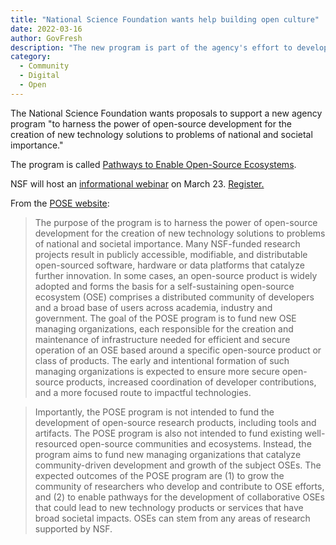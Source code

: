 ```yaml
---
title: "National Science Foundation wants help building open culture"
date: 2022-03-16 
author: GovFresh
description: "The new program is part of the agency's effort to develop and grow open source ecosystems."
category:
  - Community
  - Digital
  - Open
---
```


The National Science Foundation wants proposals to support a new agency program "to harness the power of open-source development for the creation of new technology solutions to problems of national and societal importance."

The program is called [Pathways to Enable Open-Source Ecosystems](https://beta.nsf.gov/funding/opportunities/pathways-enable-open-source-ecosystems-pose).

NSF will host an [informational webinar](https://www.nsf.gov/events/event_summ.jsp?cntn_id=304552&org=NSF) on March 23. [Register.](https://nsf.zoomgov.com/webinar/register/WN_GDUveT2ZTBG4c-tNxaODoA)

From the [POSE website](https://beta.nsf.gov/funding/opportunities/pathways-enable-open-source-ecosystems-pose):

> The purpose of the program is to harness the power of open-source development for the creation of new technology solutions to problems of national and societal importance. Many NSF-funded research projects result in publicly accessible, modifiable, and distributable open-sourced software, hardware or data platforms that catalyze further innovation. In some cases, an open-source product is widely adopted and forms the basis for a self-sustaining open-source ecosystem (OSE) comprises a distributed community of developers and a broad base of users across academia, industry and government. The goal of the POSE program is to fund new OSE managing organizations, each responsible for the creation and maintenance of infrastructure needed for efficient and secure operation of an OSE based around a specific open-source product or class of products. The early and intentional formation of such managing organizations is expected to ensure more secure open-source products, increased coordination of developer contributions, and a more focused route to impactful technologies.

> Importantly, the POSE program is not intended to fund the development of open-source research products, including tools and artifacts. The POSE program is also not intended to fund existing well-resourced open-source communities and ecosystems. Instead, the program aims to fund new managing organizations that catalyze community-driven development and growth of the subject OSEs. The expected outcomes of the POSE program are (1) to grow the community of researchers who develop and contribute to OSE efforts, and (2) to enable pathways for the development of collaborative OSEs that could lead to new technology products or services that have broad societal impacts. OSEs can stem from any areas of research supported by NSF.